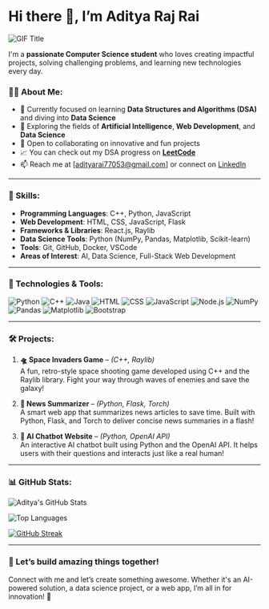 # Hi there 👋, I’m Aditya Raj Rai
![GIF Title](https://user-images.githubusercontent.com/74038190/213910842-5a320d6b-e48f-4d41-a901-0e6a357e8dae.gif)

I'm a **passionate Computer Science student** who loves creating impactful projects, solving challenging problems, and learning new technologies every day.

### 👨‍💻 About Me:
- 🔭 Currently focused on learning **Data Structures and Algorithms (DSA)** and diving into **Data Science**
- 🌱 Exploring the fields of **Artificial Intelligence**, **Web Development**, and **Data Science**
- 🤝 Open to collaborating on innovative and fun projects
- 📈 You can check out my DSA progress on **[LeetCode](https://leetcode.com/u/adityarai77053/)**
- 📫 Reach me at [adityarai77053@gmail.com] or connect on [LinkedIn](https://www.linkedin.com/in/aditya-rai-31a250289/)

---

### 🔧 Skills:
- **Programming Languages**: C++, Python, JavaScript
- **Web Development**: HTML, CSS, JavaScript, Flask
- **Frameworks & Libraries**: React.js, Raylib
- **Data Science Tools**: Python (NumPy, Pandas, Matplotlib, Scikit-learn)
- **Tools**: Git, GitHub, Docker, VSCode
- **Areas of Interest**: AI, Data Science, Full-Stack Web Development

---

### 🚀 Technologies & Tools:
<p align="left">
  <img src="https://user-images.githubusercontent.com/74038190/212257472-08e52665-c503-4bd9-aa20-f5a4dae769b5.gif" alt="Python"/>
  <img src="https://user-images.githubusercontent.com/74038190/213910842-5a320d6b-e48f-4d41-a901-0e6a357e8dae.gif" alt="C++"/>
  <img src="https://user-images.githubusercontent.com/74038190/213910842-5a320d6b-e48f-4d41-a901-0e6a357e8dae.gif" alt="Java"/>
  <img src="https://user-images.githubusercontent.com/74038190/213910842-5a320d6b-e48f-4d41-a901-0e6a357e8dae.gif" alt="HTML"/>
  <img src="https://user-images.githubusercontent.com/74038190/213910842-5a320d6b-e48f-4d41-a901-0e6a357e8dae.gif" alt="CSS"/>
  <img src="https://user-images.githubusercontent.com/74038190/212257454-16e3712e-945a-4ca2-b238-408ad0bf87e6.gif" alt="JavaScript"/>
  <img src="https://user-images.githubusercontent.com/74038190/212257460-738ff738-247f-4445-a718-cdd0ca76e2db.gif" alt="Node.js"/>
  <img src="https://user-images.githubusercontent.com/74038190/213910842-5a320d6b-e48f-4d41-a901-0e6a357e8dae.gif" alt="NumPy"/>
  <img src="https://user-images.githubusercontent.com/74038190/213910842-5a320d6b-e48f-4d41-a901-0e6a357e8dae.gif" alt="Pandas"/>
  <img src="https://user-images.githubusercontent.com/74038190/213910842-5a320d6b-e48f-4d41-a901-0e6a357e8dae.gif" alt="Matplotlib"/>
  <img src="https://user-images.githubusercontent.com/74038190/212280805-9bcb336b-8c55-46a8-abf8-ff286ab55472.gif" alt="Bootstrap"/>
</p>



---

### 🛠 Projects:

1. **🛸 Space Invaders Game** – *(C++, Raylib)*  
   A fun, retro-style space shooting game developed using C++ and the Raylib library. Fight your way through waves of enemies and save the galaxy!

2. **📰 News Summarizer** – *(Python, Flask, Torch)*  
   A smart web app that summarizes news articles to save time. Built with Python, Flask, and Torch to deliver concise news summaries in a flash!

3. **🤖 AI Chatbot Website** – *(Python, OpenAI API)*  
   An interactive AI chatbot built using Python and the OpenAI API. It helps users with their questions and interacts just like a real human!


---

### 📊 GitHub Stats:
![Aditya's GitHub Stats](https://github-readme-stats.vercel.app/api?username=Aditya7005446231&show_icons=true&theme=tokyonight)

![Top Languages](https://github-readme-stats.vercel.app/api/top-langs/?username=Aditya7005446231&layout=compact&theme=tokyonight)

[![GitHub Streak](https://github-readme-streak-stats.herokuapp.com/?user=Aditya7005446231&theme=tokyonight)](https://git.io/streak-stats)

---

### 🚀 Let’s build amazing things together!  
Connect with me and let’s create something awesome. Whether it's an AI-powered solution, a data science project, or a web app, I’m all in for innovation! 🎉
